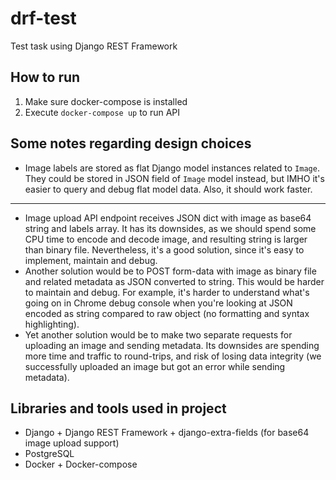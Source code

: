 # drf-test
Test task using Django REST Framework

How to run
----------
1. Make sure docker-compose is installed
3. Execute `docker-compose up` to run API

Some notes regarding design choices
----------
- Image labels are stored as flat Django model instances related to `Image`. They could be stored in JSON field of `Image` model instead, but IMHO it's easier to query and debug flat model data. Also, it should work faster.
---
- Image upload API endpoint receives JSON dict with image as base64 string and labels array. It has its downsides, as we should spend some CPU time to encode and decode image, and resulting string is larger than binary file. Nevertheless, it's a good solution, since it's easy to implement, maintain and debug.
- Another solution would be to POST form-data with image as binary file and related metadata as JSON converted to string. This would be harder to maintain and debug. For example, it's harder to understand what's going on in Chrome debug console when you're looking at JSON encoded as string compared to raw object (no formatting and syntax highlighting).
- Yet another solution would be to make two separate requests for uploading an image and sending metadata. Its downsides are spending more time and traffic to round-trips, and risk of losing data integrity (we successfully uploaded an image but got an error while sending metadata).

Libraries and tools used in project
-----------------------------------
- Django + Django REST Framework + django-extra-fields (for base64 image upload support)
- PostgreSQL
- Docker + Docker-compose
